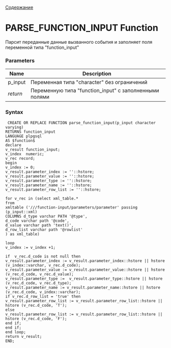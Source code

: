 [Содержание](index.md)

# **PARSE_FUNCTION_INPUT Function**
Парсит переданные данные вызванного события и заполняет поля переменной типа "function_input"

### Parameters
| Name     | Description                                             |
|----------|---------------------------------------------------------|
| p_input  | Переменная типа "character" без ограничений             |
| *return* | Переменную типа "function_input" с заполненными полями  |

### Syntax
     CREATE OR REPLACE FUNCTION parse_function_input(p_input character varying)
    RETURNS function_input
    LANGUAGE plpgsql
    AS $function$
    declare
    v_result function_input;
    v_index  numeric;
    v_rec record;
    begin
    v_index := 0;
    v_result.parameter_index := ''::hstore;
    v_result.parameter_value := ''::hstore;
    v_result.parameter_type := ''::hstore;
    v_result.parameter_name := ''::hstore;
    v_result.parameter_row_list := ''::hstore;
    
    for v_rec in (select xml_table.*
    from
    xmltable ('///function-input/parameters/parameter' passing (p_input::xml)
    COLUMNS d_type varchar PATH '@type',
    d_code varchar path '@code',
    d_value varchar path 'text()',
    d_row_list varchar path '@rowlist'
    ) as xml_table)
    
    loop
    v_index := v_index +1;
    
    if  v_rec.d_code is not null then
    v_result.parameter_index := v_result.parameter_index::hstore || hstore (v_index::varchar, v_rec.d_code);
    v_result.parameter_value := v_result.parameter_value::hstore || hstore (v_rec.d_code, v_rec.d_value);
    v_result.parameter_type :=  v_result.parameter_type::hstore || hstore (v_rec.d_code, v_rec.d_type);
    v_result.parameter_name := v_result.parameter_name::hstore || hstore (v_rec.d_code, v_index::varchar);
    if v_rec.d_row_list = 'true' then
    v_result.parameter_row_list := v_result.parameter_row_list::hstore || hstore (v_rec.d_code, 'T');
    else
    v_result.parameter_row_list := v_result.parameter_row_list::hstore || hstore (v_rec.d_code, 'F');
    end if;
    end if;
    end loop;
    return v_result;
    END;
